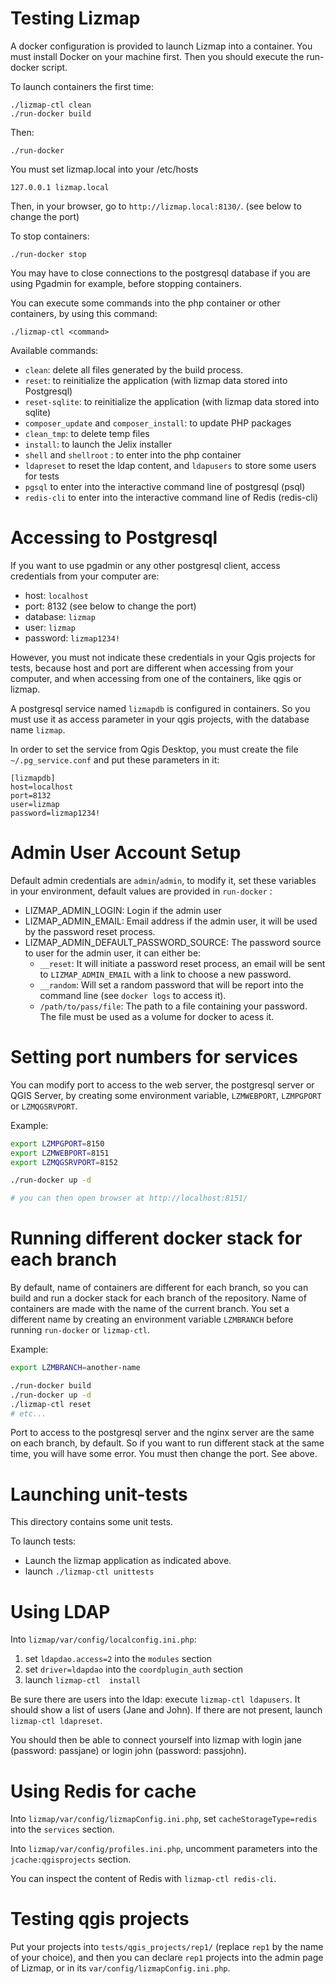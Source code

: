 Testing Lizmap
===============

A docker configuration is provided to launch Lizmap into a container.
You must install Docker on your machine first. Then you should execute
the run-docker script.

To launch containers the first time:

```
./lizmap-ctl clean
./run-docker build
```

Then:

```
./run-docker 
```

You must set lizmap.local into your /etc/hosts
```
127.0.0.1 lizmap.local
```

Then, in your browser, go to `http://lizmap.local:8130/`. (see below to change the port)

To stop containers:

```
./run-docker stop 
```

You may have to close connections to the postgresql database if you are using
Pgadmin for example, before stopping containers. 

You can execute some commands into the php container or other containers, by using this command:

```
./lizmap-ctl <command>
```

Available commands:

* `clean`: delete all files generated by the build process.
* `reset`: to reinitialize the application (with lizmap data stored into Postgresql) 
* `reset-sqlite`: to reinitialize the application (with lizmap data stored into sqlite) 
* `composer_update` and `composer_install`: to update PHP packages 
* `clean_tmp`: to delete temp files 
* `install`: to launch the Jelix installer
* `shell` and `shellroot` : to enter into the php container
* `ldapreset` to reset the ldap content, and `ldapusers` to store some users for tests
* `pgsql` to enter into the interactive command line of postgresql (psql)
* `redis-cli` to enter into the interactive command line of Redis (redis-cli)

Accessing to Postgresql
=======================

If you want to use pgadmin or any other postgresql client, access credentials from your
computer are:

- host: `localhost`
- port: 8132 (see below to change the port)
- database: `lizmap`
- user: `lizmap`
- password: `lizmap1234!`

However, you must not indicate these credentials in your Qgis projects for tests,
because host and port are different when accessing from your computer, and when
accessing from one of the containers, like qgis or lizmap.

A postgresql service named  `lizmapdb` is configured in containers. 
So you must use it as access parameter in your qgis projects, with the database name `lizmap`.
 
In order to set the service from Qgis Desktop, you must create the file 
`~/.pg_service.conf` and put these parameters in it:

```
[lizmapdb]
host=localhost
port=8132
user=lizmap
password=lizmap1234!
```

Admin User Account Setup
========================

Default admin credentials are `admin`/`admin`, to modify it, set these variables in your environment, default values are provided in `run-docker` : 
- LIZMAP\_ADMIN\_LOGIN: Login if the admin user
- LIZMAP\_ADMIN\_EMAIL: Email address if the admin user, it will be used by the password reset process.
- LIZMAP\_ADMIN\_DEFAULT_PASSWORD_SOURCE: The password source to user for the admin user, it can either be: 
    - `__reset`: It will initiate a password reset process, an email will be sent to `LIZMAP_ADMIN_EMAIL` with a link to choose a new password.
    - `__random`: Will set a random password that will be report into the command line (see `docker logs` to access it).
    - `/path/to/pass/file`: The path to a file containing your password. The file must be used as a volume for docker to acess it.


Setting port numbers for services
=================================

You can modify port to access to the web server, the postgresql server or QGIS Server,
by creating some environment variable, `LZMWEBPORT`, `LZMPGPORT` or `LZMQGSRVPORT`.

Example:

```bash
export LZMPGPORT=8150
export LZMWEBPORT=8151
export LZMQGSRVPORT=8152

./run-docker up -d

# you can then open browser at http://localhost:8151/

```

Running different docker stack for each branch
==============================================

By default, name of containers are different for each branch, so you can build 
and run a docker stack for each branch of the repository. Name of containers
are made with the name of the current branch. You set a different name by creating
an environment variable `LZMBRANCH` before running `run-docker` or `lizmap-ctl`.

Example:

```bash
export LZMBRANCH=another-name

./run-docker build
./run-docker up -d
./lizmap-ctl reset
# etc...

```


Port to access to the postgresql server and the nginx server
are the same on each branch, by default. So if you want to run different stack
at the same time, you will have some error. You must then change the port. See above.
 

Launching unit-tests
====================

This directory contains some unit tests.

To launch tests:

- Launch the lizmap application as indicated above.
- launch `./lizmap-ctl unittests`

Using LDAP
=========

Into `lizmap/var/config/localconfig.ini.php`:

1. set `ldapdao.access=2` into the `modules` section
2. set `driver=ldapdao` into the `coordplugin_auth` section
3. launch `lizmap-ctl  install`

Be sure there are users into the ldap: execute `lizmap-ctl ldapusers`. It should 
show a list of users (Jane and John). If there are not present, launch `lizmap-ctl ldapreset`.

You should then be able to connect yourself into lizmap with login jane (password: passjane) or
login john (password: passjohn).

Using Redis for cache
=====================

Into `lizmap/var/config/lizmapConfig.ini.php`, set `cacheStorageType=redis`
into the `services` section.

Into `lizmap/var/config/profiles.ini.php`, uncomment parameters into the `jcache:qgisprojects`
section.

You can inspect the content of Redis with `lizmap-ctl redis-cli`.
 
Testing qgis projects
======================

Put your projects into `tests/qgis_projects/rep1/` (replace `rep1` by the name 
of your choice), and then you can declare `rep1` projects into the admin page
of Lizmap, or in its `var/config/lizmapConfig.ini.php`.


